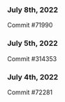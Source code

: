 ### July 8th, 2022

Commit #71990

### July 5th, 2022

Commit #314353


### July 4th, 2022

Commit #72281
